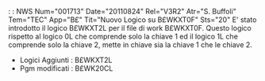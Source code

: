  :  : NWS Num="001713" Date="20110824" Rel="V3R2" Atr="S. Buffoli" Tem="TEC" App="B£" Tit="Nuovo Logico su B£WKXT0F" Sts="20"
E' stato introdotto il logico B£WKXT2L per il file di work B£WKXT0F. Questo logico rispetto al logico 0L che comprende solo la chiave 1 ed il logico 1L che comprende solo la chiave 2, mette in chiave sia la chiave 1 che le chiave 2.

* Logici Aggiunti :  B£WKXT2L
* Pgm modificati :  B£WK20CL
